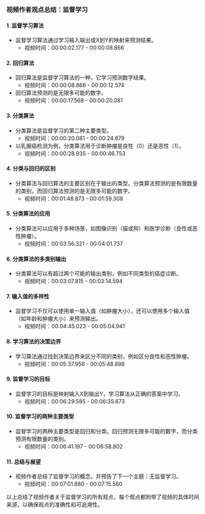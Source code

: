 ### 视频作者观点总结：监督学习

#### 1. 监督学习算法
- 监督学习算法通过学习输入输出或X到Y的映射来预测结果。
  - 视频时间：00:00:02.177 - 00:00:08.866

#### 2. 回归算法
- 回归算法是监督学习算法的一种，它学习预测数字结果。
  - 视频时间：00:00:08.866 - 00:00:12.574
- 回归算法预测的是无限多可能的数字。
  - 视频时间：00:00:17.568 - 00:00:20.081

#### 3. 分类算法
- 分类算法是监督学习的第二种主要类型。
  - 视频时间：00:00:20.081 - 00:00:24.879
- 以乳腺癌检测为例，分类算法用于诊断肿瘤是良性（0）还是恶性（1）。
  - 视频时间：00:00:28.935 - 00:00:46.753

#### 4. 分类与回归的区别
- 分类算法与回归算法的主要区别在于输出的类型。分类算法预测的是有限数量的类别，而回归算法预测的是无限多可能的数字。
  - 视频时间：00:01:48.873 - 00:01:59.308

#### 5. 分类算法的应用
- 分类算法可以应用于多种场景，如图像识别（猫或狗）和医学诊断（良性或恶性肿瘤）。
  - 视频时间：00:03:56.321 - 00:04:01.737

#### 6. 分类算法的多类别输出
- 分类算法可以有超过两个可能的输出类别，例如不同类型的癌症诊断。
  - 视频时间：00:03:07.815 - 00:03:14.594

#### 7. 输入值的多样性
- 监督学习不仅可以使用单一输入值（如肿瘤大小），还可以使用多个输入值（如年龄和肿瘤大小）来预测输出。
  - 视频时间：00:04:45.023 - 00:05:04.941

#### 8. 学习算法的决策边界
- 学习算法通过找到决策边界来区分不同的类别，例如区分良性和恶性肿瘤。
  - 视频时间：00:05:37.956 - 00:05:48.898

#### 9. 监督学习的目标
- 监督学习的目标是映射输入X到输出Y，学习算法从正确的答案中学习。
  - 视频时间：00:06:29.585 - 00:06:35.673

#### 10. 监督学习的两种主要类型
- 监督学习的两种主要类型是回归和分类。回归预测无限多可能的数字，而分类预测有限数量的类别。
  - 视频时间：00:06:41.197 - 00:06:58.802

#### 11. 总结与展望
- 视频作者总结了监督学习的概念，并预告了下一个主题：无监督学习。
  - 视频时间：00:07:01.880 - 00:07:15.560

以上总结了视频作者关于监督学习的所有观点，每个观点都附带了视频的具体时间来源，以确保观点的准确性和可追溯性。